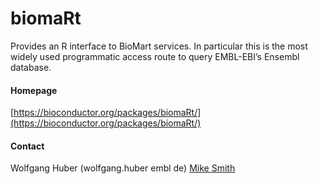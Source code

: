 # biomaRt
Provides an R interface to BioMart services. In particular this is the most widely used programmatic access route to query EMBL-EBI’s Ensembl database.

#### Homepage
[https://bioconductor.org/packages/biomaRt/](https://bioconductor.org/packages/biomaRt/)

#### Contact
Wolfgang Huber (wolfgang.huber <at> embl <dot> de)
[Mike Smith](http://congo.embl.de/hd-hub/mike-smith/)

